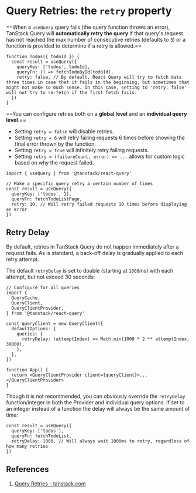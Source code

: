 # Query Retries: the `retry` property

==When a `useQuery` query fails (the query function throws an error), TanStack Query will **automatically retry the query** if that query's request has not reached the max number of consecutive retries (defaults to `3`) or a function is provided to determine if a retry is allowed.==

```react
function Todos({ todoId }) {
  const result = useQuery({
    queryKey: ['todos', todoId],
    queryFn: () => fetchTodoById(todoId),
    retry: false, // By default, React Query will try to fetch data three times in case that it fails in the beginning, but sometimes that might not make so much sense. In this case, setting to 'retry: false' will not try to re-fetch if the first fetch fails.
  })
}
```

==You can configure retries both on a **global level** and an **individual query level**.==

- Setting `retry = false` will disable retries.
- Setting `retry = 6` will retry failing requests 6 times before showing the final error thrown by the function.
- Setting `retry = true` will infinitely retry failing requests.
- Setting `retry = (failureCount, error) => ...` allows for custom logic based on why the request failed.

```react
import { useQuery } from '@tanstack/react-query'

// Make a specific query retry a certain number of times
const result = useQuery({
  queryKey: ['todos', 1],
  queryFn: fetchTodoListPage,
  retry: 10, // Will retry failed requests 10 times before displaying an error
})
```

## Retry Delay

By default, retries in TanStack Query do not happen immediately after a request fails. As is standard, a back-off delay is gradually applied to each retry attempt.

The default `retryDelay` is set to double (starting at `1000`ms) with each attempt, but not exceed 30 seconds:

```tsx
// Configure for all queries
import {
  QueryCache,
  QueryClient,
  QueryClientProvider,
} from '@tanstack/react-query'

const queryClient = new QueryClient({
  defaultOptions: {
    queries: {
      retryDelay: (attemptIndex) => Math.min(1000 * 2 ** attemptIndex, 30000),
    },
  },
})

function App() {
  return <QueryClientProvider client={queryClient}>...</QueryClientProvider>
}
```

Though it is not recommended, you can obviously override the `retryDelay` function/integer in both the Provider and individual query options. If set to an integer instead of a function the delay will always be the same amount of time:

```tsx
const result = useQuery({
  queryKey: ['todos'],
  queryFn: fetchTodoList,
  retryDelay: 1000, // Will always wait 1000ms to retry, regardless of how many retries
})
```

## References

1. [Query Retries - tanstack.com](https://tanstack.com/query/latest/docs/react/guides/query-retries)